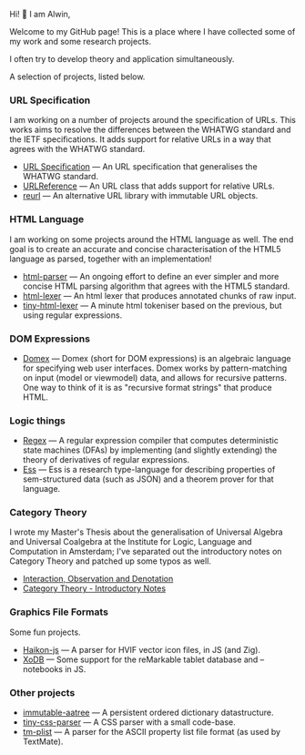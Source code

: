Hi! 👋 I am Alwin,

Welcome to my GitHub page! This is a place where I have collected some of my work and some research projects. 

I often try to develop theory and application simultaneously.

A selection of projects, listed below.

### URL Specification

I am working on a number of projects around the specification of URLs. This works aims to resolve the differences between the WHATWG standard and the IETF specifications. It adds support for relative URLs in a way that agrees with the WHATWG standard.

- [URL Specification][url-spec] — An URL specification that generalises the WHATWG standard.
- [URLReference] — An URL class that adds support for relative URLs.
- [reurl] — An alternative URL library with immutable URL objects.

[url-spec]: https://alwinb.github.io/url-specification/
[URLReference]: https://github.com/alwinb/spec-url
[reurl]: https://github.com/alwinb/reurl

### HTML Language

I am working on some projects around the HTML language as well. The end goal is to create an accurate and concise characterisation of the HTML5 language as parsed, together with an implementation!

- [html-parser] — An ongoing effort to define an ever simpler and more concise HTML parsing algorithm that agrees with the HTML5 standard. 
- [html-lexer] — An html lexer that produces annotated chunks of raw input.
- [tiny-html-lexer] — A minute html tokeniser based on the previous, but using regular expressions.

[html-lexer]: https://github.com/alwinb/html-lexer
[tiny-html-lexer]: https://github.com/alwinb/tiny-html-lexer
[html-parser]: https://github.com/alwinb/html-parser

### DOM Expressions

- [Domex][domex] — Domex (short for DOM expressions) is an algebraic language for specifying web user interfaces. Domex works by pattern-matching on input (model or viewmodel) data, and allows for recursive patterns. One way to think of it is as "recursive format strings" that produce HTML.

[domex]: https://github.com/alwinb/domex


### Logic things

- [Regex][ab-regex] — A regular expression compiler that computes deterministic state machines (DFAs) by implementing (and slightly extending) the theory of derivatives of regular expressions.
- [Ess][ess] — Ess is a research type-language for describing properties of sem-structured data (such as JSON) and a theorem prover for that language.

[ab-regex]: https://github.com/alwinb/ab-regex
[ess]: https://github.com/alwinb/ess

### Category Theory

I wrote my Master's Thesis about the generalisation of Universal Algebra and Universal Coalgebra at the Institute for Logic, Language and Computation in Amsterdam; I've separated out the introductory notes on Category Theory and patched up some typos as well.

* [Interaction, Observation and Denotation][thesis]
* [Category Theory - Introductory Notes][cat_notes]

[thesis]: https://raw.githubusercontent.com/alwinb/alwinb/main/thesis/interaction_observation_denotation.pdf
[cat_notes]: https://raw.githubusercontent.com/alwinb/alwinb/main/thesis/category_theory_intro.pdf

### Graphics File Formats

Some fun projects.

- [Haikon-js] — A parser for HVIF vector icon files, in JS (and Zig).
- [XoDB][xodb] — Some support for the reMarkable tablet database and –notebooks in JS. 

[Haikon-js]: https://github.com/alwinb/haikon-js
[xodb]: https://github.com/alwinb/xodb


### Other projects

- [immutable-aatree] — A persistent ordered dictionary datastructure.
- [tiny-css-parser] — A CSS parser with a small code-base.
- [tm-plist] — A parser for the ASCII property list file format (as used by TextMate).

[immutable-aatree]: https://github.com/alwinb/immutable-aatree
[tm-plist]: https://github.com/alwinb/tm-plist
[tiny-css-parser]: https://github.com/alwinb/tiny-css-parser

